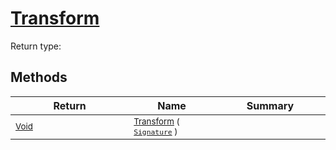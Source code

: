 # [Transform](./Multiply-100663629.md)


Return type:
## Methods

| Return | Name | Summary | 
| --- | --- | --- | 
| <sub>[Void](https://docs.microsoft.com/en-us/dotnet/api/System.Void)</sub><img width=200/>| <sub>[Transform](./Multiply-100663629.md) ( [`Signature`](./../../Signature.md) )</sub>| <sub></sub><img width=200/>| <br>



